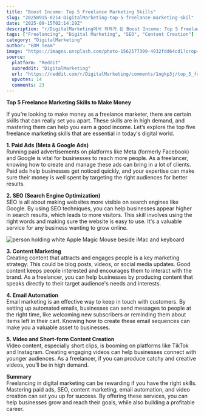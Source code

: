 ```yaml
---
title: "Boost Income: Top 5 Freelance Marketing Skills"
slug: "20250915-0214-DigitalMarketing-top-5-freelance-marketing-skil"
date: "2025-09-15T02:14:29Z"
description: "r/DigitalMarketing에서 화제가 된 Boost Income: Top 5 Freelance Marketing Skills에 대한 깊이 있는 분석과 인사이트"
tags: ["Freelancing", "Digital Marketing", "SEO", "Content Creation"]
category: "DigitalMarketing"
author: "EDM Team"
image: "https://images.unsplash.com/photo-1562577309-4932fdd64cd1?crop=entropy&cs=tinysrgb&fit=max&fm=jpg&ixid=M3w3OTU0NDF8MHwxfHNlYXJjaHw1fHxkaWdpdGFsJTIwbWFya2V0aW5nfGVufDF8MHx8fDE3NTc5MDI0NjF8MA&ixlib=rb-4.1.0&q=80&w=1080"
source:
  platform: "Reddit"
  subreddit: "DigitalMarketing"
  url: "https://reddit.com/r/DigitalMarketing/comments/1ngkp3j/top_5_freelance_marketing_skills_to_make_money/"
  upvotes: 14
  comments: 23
---
```


**Top 5 Freelance Marketing Skills to Make Money**

If you’re looking to make money as a freelance marketer, there are certain skills that can really set you apart. These skills are in high demand, and mastering them can help you earn a good income. Let’s explore the top five freelance marketing skills that are essential in today's digital world.

**1. Paid Ads (Meta & Google Ads)**  
Running paid advertisements on platforms like Meta (formerly Facebook) and Google is vital for businesses to reach more people. As a freelancer, knowing how to create and manage these ads can bring in a lot of clients. Paid ads help businesses get noticed quickly, and your expertise can make sure their money is well spent by targeting the right audiences for better results.

**2. SEO (Search Engine Optimization)**  
SEO is all about making websites more visible on search engines like Google. By using SEO techniques, you can help businesses appear higher in search results, which leads to more visitors. This skill involves using the right words and making sure the website is easy to use. It's a valuable service for any business wanting to grow online.  

![person holding white Apple Magic Mouse beside iMac and keyboard](https://images.unsplash.com/photo-1532615470080-39f17172bc1e?crop=entropy&cs=tinysrgb&fit=max&fm=jpg&ixid=M3w3OTU0NDF8MHwxfHNlYXJjaHw0Mnx8c2VvfGVufDF8MHx8fDE3NTc5MDI0NjJ8MA&ixlib=rb-4.1.0&q=80&w=1080)

**3. Content Marketing**  
Creating content that attracts and engages people is a key marketing strategy. This could be blog posts, videos, or social media updates. Good content keeps people interested and encourages them to interact with the brand. As a freelancer, you can help businesses by producing content that speaks directly to their target audience's needs and interests.

**4. Email Automation**  
Email marketing is an effective way to keep in touch with customers. By setting up automated emails, businesses can send messages to people at the right time, like welcoming new subscribers or reminding them about items left in their cart. Knowing how to create these email sequences can make you a valuable asset to businesses.

**5. Video and Short-form Content Creation**  
Video content, especially short clips, is booming on platforms like TikTok and Instagram. Creating engaging videos can help businesses connect with younger audiences. As a freelancer, if you can produce catchy and creative videos, you’ll be in high demand.

**Summary**  
Freelancing in digital marketing can be rewarding if you have the right skills. Mastering paid ads, SEO, content marketing, email automation, and video creation can set you up for success. By offering these services, you can help businesses grow and reach their goals, while also building a profitable career.
